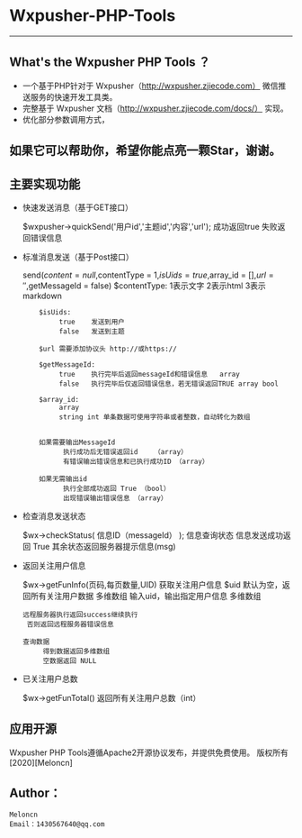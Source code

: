 # Wxpusher-PHP-Tools
------
## What's the Wxpusher PHP Tools ？

* 一个基于PHP针对于 Wxpusher（http://wxpusher.zjiecode.com） 微信推送服务的快速开发工具类。
* 完整基于 Wxpusher 文档（http://wxpusher.zjiecode.com/docs/） 实现。
* 优化部分参数调用方式，

## 如果它可以帮助你，希望你能点亮一颗Star，谢谢。

## 主要实现功能
* 快速发送消息（基于GET接口）

	$wxpusher->quickSend('用户id','主题id','内容','url');
		成功返回true
        失败返回错误信息


* 标准消息发送（基于Post接口）

	send($content = null,$contentType = 1,$isUids = true,$array_id = [],$url = '',$getMessageId = false)
		$contentType:
    	       1表示文字
    	       2表示html
    	       3表示markdown
    	 
    	  $isUids:
    	       true    发送到用户
    	       false   发送到主题
    	 
    	  $url 需要添加协议头 http://或https://
    	 
    	  $getMessageId:
    	       true    执行完毕后返回messageId和错误信息   array
    	       false   执行完毕后仅返回错误信息，若无错误返回TRUE array bool
    	 
    	  $array_id:
    	       array
    	       string int 单条数据可使用字符串或者整数，自动转化为数组


    	  如果需要输出MessageId
    	  		执行成功后无错误返回id	（array）
    	  		有错误输出错误信息和已执行成功ID （array）

    	  如果无需输出id
    	  		执行全部成功返回 True （bool）
    	  		出现错误输出错误信息 （array）


* 检查消息发送状态

	$wx->checkStatus( 信息ID（messageId） );
		信息查询状态
        信息发送成功返回 True
        其余状态返回服务器提示信息(msg)


* 返回关注用户信息

	$wx->getFunInfo(页码,每页数量,UID)
		获取关注用户信息
       $uid 默认为空，返回所有关注用户数据    多维数组
            输入uid，输出指定用户信息        多维数组
     
      远程服务器执行返回success继续执行
       否则返回远程服务器错误信息
     
      查询数据
           得到数据返回多维数组
           空数据返回 NULL

* 已关注用户总数

	$wx->getFunTotal()
		返回所有关注用户总数（int）

## 应用开源
Wxpusher PHP Tools遵循Apache2开源协议发布，并提供免费使用。
版权所有[2020][Meloncn]


## Author：
    Meloncn
    Email：1430567640@qq.com
